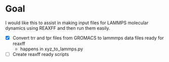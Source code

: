 # Goal

I would like this to assist in making input files for LAMMPS molecular dynamics using REAXFF and then run them easily.

- [X] Convert trr and tpr files from GROMACS to lammmps data files ready for reaxff
    - happens in xyz_to_lammps.py
- [ ] Create reaxff ready scripts
